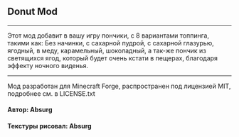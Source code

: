 ## Donut Mod
___

 Этот мод добавит в вашу игру пончики, с 8 вариантами топпинга,
 такими как:
 Без начинки, с сахарной пудрой, с сахарной глазурью, ягодный, в меду, карамельный, шоколадный,
 а так-же пончик из светящихся ягод, который будет очень кстати в пещерах, благодаря эффекту ночного виденья.
 
___

Мод разработан для Minecraft Forge, распространен под лицензией MIT, подробнее см. в LICENSE.txt
#### Автор: Absurg
#### Текстуры рисовал: Absurg
